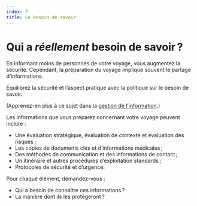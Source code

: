 ```yaml
---
index: 7
title: Le besoin de savoir
---
```

# Qui a *réellement* besoin de savoir ?

En informant moins de personnes de votre voyage, vous augmentez la sécurité. Cependant, la préparation du voyage implique souvent le partage d’informations.

Équilibrez la sécurité et l’aspect pratique avec la politique sur le besoin de savoir.

(Apprenez-en plus à ce sujet dans la [gestion de l’information](umbrella://information/managing-information).)

Les informations que vous préparez concernant votre voyage peuvent inclure :

*   Une évaluation stratégique, évaluation de contexte et évaluation des risques ;
*   Les copies de documents clés et d’informations médicales ;
*   Des méthodes de communication et des informations de contact ;
*   Un itinéraire et autres procédures d’exploitation standards ;
*   Protocoles de sécurité et d’urgence.

Pour chaque élément, demandez-vous :

*   Qui a besoin de connaître ces informations ?
*   La manière dont ils les protégeront ?